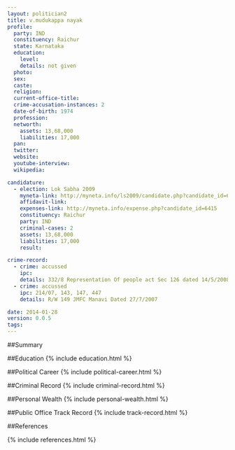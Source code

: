 ```yaml
---
layout: politician2
title: v.mudukappa nayak
profile: 
  party: IND
  constituency: Raichur
  state: Karnataka
  education: 
    level: 
    details: not given
  photo: 
  sex: 
  caste: 
  religion: 
  current-office-title: 
  crime-accusation-instances: 2
  date-of-birth: 1974
  profession: 
  networth: 
    assets: 13,68,000
    liabilities: 17,000
  pan: 
  twitter: 
  website: 
  youtube-interview: 
  wikipedia: 

candidature: 
  - election: Lok Sabha 2009
    myneta-link: http://myneta.info/ls2009/candidate.php?candidate_id=6415
    affidavit-link: 
    expenses-link: http://myneta.info/expense.php?candidate_id=6415
    constituency: Raichur 
    party: IND
    criminal-cases: 2
    assets: 13,68,000
    liabilities: 17,000
    result:  

crime-record: 
  - crime: accussed
    ipc: 
    details: 332/8 Representation Of people act Sec 126 dated 14/5/2008 
  - crime: accussed
    ipc: 214/07, 143, 147, 447
    details: R/W 149 JMFC Manavi Dated 27/7/2007 

date: 2014-01-28
version: 0.0.5
tags: 
---
```

##Summary


##Education
{% include education.html %}


##Political Career
{% include political-career.html %}


##Criminal Record
{% include criminal-record.html %}


##Personal Wealth
{% include personal-wealth.html %}


##Public Office Track Record
{% include track-record.html %}


##References


{% include references.html %}